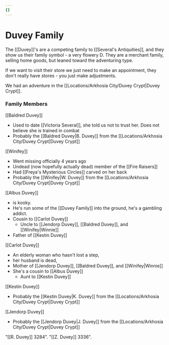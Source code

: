 ```yaml
---
{}
---
```

# Duvey Family

The [[Duvey]]'s are a competing family to [[Several's Antiquities]], and they show us their family symbol - a very flowery D. They are a merchant family, selling home goods, but leaned toward the adventuring type. 

If we want to visit their store we just need to make an appointment, they don't really have stores - you just make adjustments.

We had an adventure in the [[Locations/Arkhosia City/Duvey Crypt|Duvey Crypt]].

### Family Members

[[Baldred Duvey]]
* Used to date [[Victoria Several]], she told us not to trust her. Does not believe she is trained in combat
* Probably the [[Baldred Duvey|B. Duvey]] from the [[Locations/Arkhosia City/Duvey Crypt|Duvey Crypt]]

[[Winifey]]
* Went missing officially 4 years ago
* Undead (now hopefully actually dead) member of the [[Fire Raisers]]
* Had [[Freya's Mysterious Circles]] carved on her back
* Probably the [[Winifey|W. Duvey]] from the [[Locations/Arkhosia City/Duvey Crypt|Duvey Crypt]]

[[Albus Duvey]] 
* is kooky. 
* He's run some of the [[Duvey Family]] into the ground, he's a gambling addict. 
* Cousin to [[Carlot Duvey]]
	* Uncle to [[Jendorp Duvey]], [[Baldred Duvey]], and [[Winifey|Winnie]]
* Father of [[Kestin Duvey]]

[[Carlot Duvey]] 
* An elderly woman who hasn't lost a step, 
* her husband is dead, 
* Mother of [[Jendorp Duvey]], [[Baldred Duvey]], and [[Winifey|Winnie]]
* She's a cousin to [[Albus Duvey]]
	* Aunt to [[Kestin Duvey]] 

[[Kestin Duvey]]
* Probably the [[Kestin Duvey|K. Duvey]] from the [[Locations/Arkhosia City/Duvey Crypt|Duvey Crypt]]

[[Jendorp Duvey]]
* Probably the [[Jendorp Duvey|J. Duvey]] from the [[Locations/Arkhosia City/Duvey Crypt|Duvey Crypt]]

"[[R. Duvey]] 3284". 
"[[Z. Duvey]] 3336".
